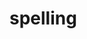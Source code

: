 # spelling
<!DOCTYPE html>
<html>
<head>
	<title>Spelling Test</title>
	<script>
		function checkSpelling() {
			// Get the user's input
			var input = document.getElementById("input").value.toLowerCase();
			
			// Get the correct spelling of the word
			var word = document.getElementById("word").innerHTML.toLowerCase();
			
			// Compare the user's input to the correct spelling
			if (input === word) {
				document.getElementById("result").innerHTML = "Correct!";
			} else {
				document.getElementById("result").innerHTML = "Incorrect. The correct spelling is " + word + ".";
			}
			
			// Clear the input field
			document.getElementById("input").value = "";
			
			// Move on to the next word
			nextWord();
		}
		
		function nextWord() {
			// Get the next word from the list
			if (index < words.length - 1) {
				index++;
				document.getElementById("word").innerHTML = words[index];
			} else {
				document.getElementById("word").innerHTML = "End of test.";
			}
		}
		
		var words = [];
		var index = -1;
		
		function startTest() {
			// Get the list of words from the user
			words = document.getElementById("words").value.split(",");
			
			// Display the first word
			index = 0;
			document.getElementById("word").innerHTML = words[index];
			
			// Clear the result field
			document.getElementById("result").innerHTML = "";
			
			// Focus on the input field
			document.getElementById("input").focus();
		}
	</script>
</head>
<body>
	<h1>Spelling Test</h1>
	
	<label for="words">Enter a list of words:</label><br>
	<textarea id="words" rows="5" cols="50"></textarea><br><br>
	
	<button onclick="startTest()">Start Test</button><br><br>
	
	<label for="word">Spell the word:</label><br>
	<div id="word"></div><br>
	
	<label for="input">Type your answer:</label><br>
	<input type="text" id="input" onkeyup="if (event.keyCode === 13) checkSpelling()" autofocus><br>
	
	<div id="result"></div>
	
</body>
</html>
